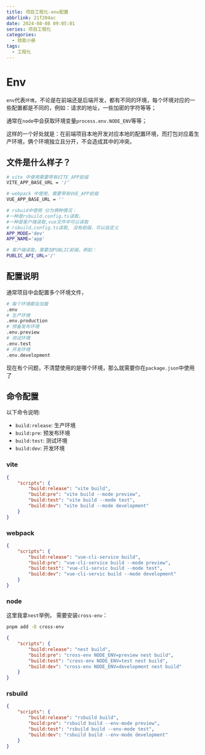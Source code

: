 ```yaml
---
title: 项目工程化-env配置
abbrlink: 21f204ac
date: 2024-08-08 09:05:01
series: 项目工程化
categories:
  - 技能小册
tags:
  - 工程化
---
```


# Env



`env`代表`环境`，不论是在前端还是后端开发，都有不同的环境，每个环境对应的一些配置都是不同的，例如：请求的地址，一些加密的字符等等；

通常在`node`中会获取环境变量`process.env.NODE_ENV`等等；

这样的一个好处就是：在前端项目本地开发对应本地的配置环境，而打包对应着生产环境，俩个环境独立且分开，不会造成其中的冲突。


## 文件是什么样子？

```bash
# vite 中使用需要带有VITE_APP前缀
VITE_APP_BASE_URL = '/'

# webpack 中使用。需要带有VUE_APP前缀
VUE_APP_BASE_URL = ''

# rsbuid中使用 分为俩种情况：
#一种是rsbuild.config.ts读取，
#一种是客户端读取,vue文件中可以读取
# rsbuild,config.ts读取, 没有前缀，可以自定义
APP_MODE='dev'
APP_NAME='app'

# 客户端读取，需要加PUBLIC前缀，例如：
PUBLIC_API_URL='/'
```

## 配置说明

通常项目中会配置多个环境文件，

```bash
# 每个环境都会加载
.env
# 生产环境
.env.production
# 预备发布环境
.env.preview
# 测试环境
.env.test
# 开发环境
.env.development
```

现在有个问题，不清楚使用的是哪个环境，那么就需要你在`package.json`中使用了

## 命令配置

以下命令说明:

- `build:release`: 生产环境
- `build:pre`: 预发布环境
- `build:test`: 测试环境
- `build:dev`: 开发环境

### vite

```json
{
	"scripts": {
		"build:release": "vite build",
		"build:pre": "vite build --mode preview",
		"build:test": "vite build --mode test",
		"build:dev": "vite build --mode development"
	}
}
```

### webpack

```json
{
	"scripts": {
		"build:release": "vue-cli-service build",
		"build:pre": "vue-cli-service build --mode preview",
		"build:test": "vue-cli-servic build --mode test",
		"build:dev": "vue-cli-servic build --mode development"
	}
}
```

### node

这里我拿`nest`举例， 需要安装`cross-env`：

```sh
pnpm add -D cross-env
```

```json
{
	"scripts": {
		"build:release": "nest build",
		"build:pre": "cross-env NODE_ENV=preview nest build",
		"build:test": "cross-env NODE_ENV=test nest build",
		"build:dev": "cross-env NODE_ENV=development nest build"
	}
}
```

### rsbuild

```json
{
	"scripts": {
		"build:release": "rsbuild build",
		"build:pre": "rsbuild build --env-mode preview",
		"build:test": "rsbuild build --env-mode test",
		"build:dev": "rsbuild build --env-mode development"
	}
}
```
